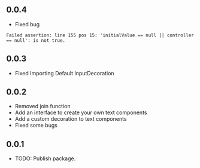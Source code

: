## 0.0.4

- Fixed bug

```
Failed assertion: line 155 pos 15: 'initialValue == null || controller == null': is not true.
```

## 0.0.3

- Fixed Importing Default InputDecoration

## 0.0.2

- Removed join function
- Add an interface to create your own text components
- Add a custom decoration to text components
- Fixed some bugs

## 0.0.1

- TODO: Publish package.
